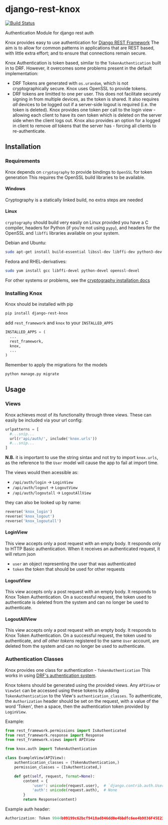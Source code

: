 # django-rest-knox
[![Build Status](https://travis-ci.org/James1345/django-rest-knox.svg?branch=develop)](https://travis-ci.org/James1345/django-rest-knox)

Authentication Module for django rest auth

Knox provides easy to use authentication for [Django REST Framework](http://www.django-rest-framework.org/)
The aim is to allow for common patterns in applications that are REST based,
with little extra effort; and to ensure that connections remain secure.

Knox Authentication is token based, similar to the `TokenAuthentication` built
in to DRF. However, it overcomes some problems present in the default implementation:

- DRF Tokens are generated with `os.urandom`, which is not cryptographically
  secure.
  Knox uses OpenSSL to provide tokens.
- DRF tokens are limitted to one per user. This does not facilitate securely
  signing in from multiple devices, as the token is shared. It also requires
  *all* devices to be logged out if a server-side logout is required (i.e. the
  token is deleted).
  Knox provides one token per call to the login view - allowing
  each client to have its own token which is deleted on the server side when the client
  logs out.
  Knox also provides an option for a logged in client to remove *all* tokens
  that the server has - forcing all clients to re-authenticate.

## Installation

### Requirements

Knox depends on `cryptography` to provide bindings to `OpenSSL` for token generation
This requires the OpenSSL build libraries to be available.

#### Windows
Cryptography is a statically linked build, no extra steps are needed

#### Linux
`cryptography` should build very easily on Linux provided you have a C compiler,
headers for Python (if you’re not using `pypy`), and headers for the OpenSSL and
`libffi` libraries available on your system.

Debian and Ubuntu:
```bash
sudo apt-get install build-essential libssl-dev libffi-dev python3-dev python-dev
```

Fedora and RHEL-derivatives:
```bash
sudo yum install gcc libffi-devel python-devel openssl-devel
```
For other systems or problems, see the [cryptography installation docs](https://cryptography.io/en/latest/installation/)

### Installing Knox
Knox should be installed with pip

```bash
pip install django-rest-knox
```

add `rest_framework` and `knox` to your `INSTALLED_APPS`

```python
INSTALLED_APPS = (
  ...
  rest_framework,
  knox,
  ...
)
```

Remember to apply the migrations for the models

```bash
python manage.py migrate
```

## Usage

### Views
Knox achieves most of its functionality through three views.
These can easily be included via your url config:

```python
urlpatterns = [
  #...snip...
  url(r'api/auth/', include('knox.urls'))
  #...snip...
]
```
**N.B.** it is important to use the string sintax and not try to import `knox.urls`,
as the reference to the `User` model will cause the app to fail at import time.

The views would then acessible as:

- `/api/auth/login` -> `LoginView`
- `/api/auth/logout` -> `LogoutView`
- `/api/auth/logoutall` -> `LogoutAllView`

they can also be looked up by name:

```python
reverse('knox_login')
reverse('knox_logout')
reverse('knox_logoutall')
```

#### LoginView
This view accepts only a post request with an empty body. It responds only to HTTP Basic authentication.
When it receives an authenticated request, it will return json
- `user` an object representing the user that was authenticated
- `token` the token that should be used for other requests

#### LogoutView
This view accepts only a post request with an empty body. It responds to Knox Token
Authentication. On a successful request, the token used to authenticate is deleted from the
system and can no longer be used to authenticate.

#### LogoutAllView
This view accepts only a post request with an empty body. It responds to Knox Token
Authentication. On a successful request, the token used to authenticate, and *all other tokens*
registered to the same `User` account, are deleted from the
system and can no longer be used to authenticate.

### Authentication Classes
Knox provides one class for authentication - `TokenAuthentication`
This works in using [DRF's authentication system](http://www.django-rest-framework.org/api-guide/authentication/).

Knox tokens should be generated using the provided views.
Any `APIView` or `ViewSet` can be accessed using these tokens by adding `TokenAuthentication`
to the View's `authentication_classes`.
To authenticate, the `Authorization` header should be set on the request, with a
value of the word 'Token', then a space, then the authentication token provided by
`LoginView`.

Example:
```python
from rest_framework.permissions import IsAuthenticated
from rest_framework.response import Response
from rest_framework.views import APIView

from knox.auth import TokenAuthentication

class ExampleView(APIView):
    authentication_classes = (TokenAuthentication,)
    permission_classes = (IsAuthenticated,)

    def get(self, request, format=None):
        content = {
            'user': unicode(request.user),  # `django.contrib.auth.User` instance.
            'auth': unicode(request.auth),  # None
        }
        return Response(content)
```

Example auth header:

```javascript
Authorization: Token 9944b09199c62bcf9418ad846dd0e4bbdfc6ee4b9836F45E23A345
```
